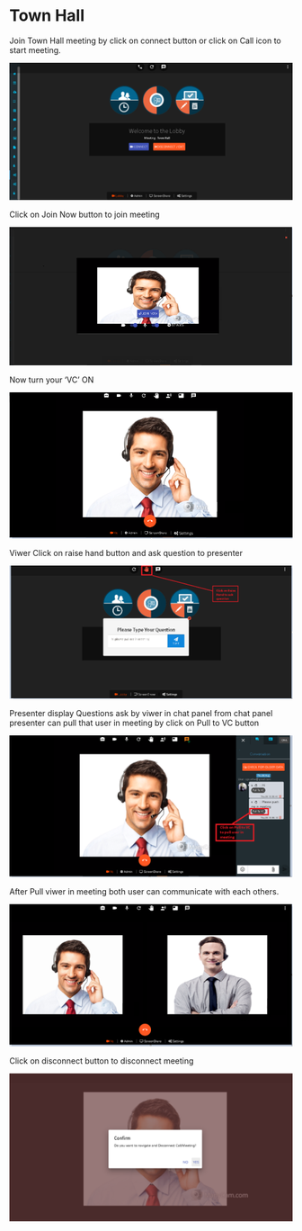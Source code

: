 # Town Hall

Join Town Hall meeting by click on connect button or click on Call icon to start meeting.

![](../../.gitbook/assets/image%20%28205%29.png)

Click on Join Now button to join meeting

![](../../.gitbook/assets/image%20%28199%29.png)

Now turn your ‘VC’ ON

![](../../.gitbook/assets/image%20%28123%29.png)

Viwer Click on raise hand button and ask question to presenter

![](../../.gitbook/assets/image%20%2816%29.png)

Presenter display Questions ask by viwer in chat panel from chat panel presenter can pull that user in meeting by click on Pull to VC button

![](../../.gitbook/assets/image%20%28202%29.png)

After Pull viwer in meeting both user can communicate with each others.

![](../../.gitbook/assets/image%20%28168%29.png)

Click on disconnect button to disconnect meeting

![](../../.gitbook/assets/image%20%28177%29.png)

